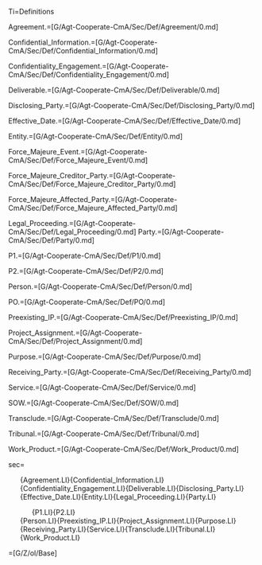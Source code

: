 Ti=Definitions

Agreement.=[G/Agt-Cooperate-CmA/Sec/Def/Agreement/0.md]

Confidential_Information.=[G/Agt-Cooperate-CmA/Sec/Def/Confidential_Information/0.md]

Confidentiality_Engagement.=[G/Agt-Cooperate-CmA/Sec/Def/Confidentiality_Engagement/0.md]

Deliverable.=[G/Agt-Cooperate-CmA/Sec/Def/Deliverable/0.md]

Disclosing_Party.=[G/Agt-Cooperate-CmA/Sec/Def/Disclosing_Party/0.md]

Effective_Date.=[G/Agt-Cooperate-CmA/Sec/Def/Effective_Date/0.md]

Entity.=[G/Agt-Cooperate-CmA/Sec/Def/Entity/0.md]

Force_Majeure_Event.=[G/Agt-Cooperate-CmA/Sec/Def/Force_Majeure_Event/0.md]

Force_Majeure_Creditor_Party.=[G/Agt-Cooperate-CmA/Sec/Def/Force_Majeure_Creditor_Party/0.md]

Force_Majeure_Affected_Party.=[G/Agt-Cooperate-CmA/Sec/Def/Force_Majeure_Affected_Party/0.md]

Legal_Proceeding.=[G/Agt-Cooperate-CmA/Sec/Def/Legal_Proceeding/0.md]
Party.=[G/Agt-Cooperate-CmA/Sec/Def/Party/0.md]

P1.=[G/Agt-Cooperate-CmA/Sec/Def/P1/0.md]

P2.=[G/Agt-Cooperate-CmA/Sec/Def/P2/0.md]

Person.=[G/Agt-Cooperate-CmA/Sec/Def/Person/0.md]

PO.=[G/Agt-Cooperate-CmA/Sec/Def/PO/0.md]

Preexisting_IP.=[G/Agt-Cooperate-CmA/Sec/Def/Preexisting_IP/0.md]

Project_Assignment.=[G/Agt-Cooperate-CmA/Sec/Def/Project_Assignment/0.md]

Purpose.=[G/Agt-Cooperate-CmA/Sec/Def/Purpose/0.md]

Receiving_Party.=[G/Agt-Cooperate-CmA/Sec/Def/Receiving_Party/0.md]

Service.=[G/Agt-Cooperate-CmA/Sec/Def/Service/0.md]

SOW.=[G/Agt-Cooperate-CmA/Sec/Def/SOW/0.md]

Transclude.=[G/Agt-Cooperate-CmA/Sec/Def/Transclude/0.md]

Tribunal.=[G/Agt-Cooperate-CmA/Sec/Def/Tribunal/0.md]

Work_Product.=[G/Agt-Cooperate-CmA/Sec/Def/Work_Product/0.md]

sec=<ul type="none">{Agreement.LI}{Confidential_Information.LI}{Confidentiality_Engagement.LI}{Deliverable.LI}{Disclosing_Party.LI}{Effective_Date.LI}{Entity.LI}{Legal_Proceeding.LI}{Party.LI}<ol>{P1.LI}{P2.LI}</ol>{Person.LI}{Preexisting_IP.LI}{Project_Assignment.LI}{Purpose.LI}{Receiving_Party.LI}{Service.LI}{Transclude.LI}{Tribunal.LI}{Work_Product.LI}</ul>

=[G/Z/ol/Base]